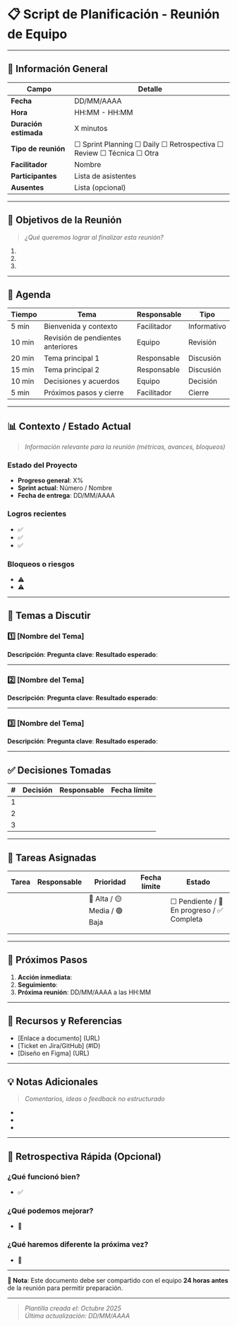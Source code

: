 # 📋 Script de Planificación - Reunión de Equipo

---

## 📅 Información General

| **Campo** | **Detalle** |
|-----------|-------------|
| **Fecha** | DD/MM/AAAA |
| **Hora** | HH:MM - HH:MM |
| **Duración estimada** | X minutos |
| **Tipo de reunión** | ☐ Sprint Planning ☐ Daily ☐ Retrospectiva ☐ Review ☐ Técnica ☐ Otra |
| **Facilitador** | Nombre |
| **Participantes** | Lista de asistentes |
| **Ausentes** | Lista (opcional) |

---

## 🎯 Objetivos de la Reunión

> *¿Qué queremos lograr al finalizar esta reunión?*

1. 
2. 
3. 

---

## 📌 Agenda

| **Tiempo** | **Tema** | **Responsable** | **Tipo** |
|------------|----------|-----------------|----------|
| 5 min | Bienvenida y contexto | Facilitador | Informativo |
| 10 min | Revisión de pendientes anteriores | Equipo | Revisión |
| 20 min | Tema principal 1 | Responsable | Discusión |
| 15 min | Tema principal 2 | Responsable | Discusión |
| 10 min | Decisiones y acuerdos | Equipo | Decisión |
| 5 min | Próximos pasos y cierre | Facilitador | Cierre |

---

## 📊 Contexto / Estado Actual

> *Información relevante para la reunión (métricas, avances, bloqueos)*

### Estado del Proyecto
- **Progreso general**: X%
- **Sprint actual**: Número / Nombre
- **Fecha de entrega**: DD/MM/AAAA

### Logros recientes
- ✅ 
- ✅ 
- ✅ 

### Bloqueos o riesgos
- ⚠️ 
- ⚠️ 

---

## 💬 Temas a Discutir

### 1️⃣ [Nombre del Tema]
**Descripción**: 
**Pregunta clave**: 
**Resultado esperado**: 

---

### 2️⃣ [Nombre del Tema]
**Descripción**: 
**Pregunta clave**: 
**Resultado esperado**: 

---

### 3️⃣ [Nombre del Tema]
**Descripción**: 
**Pregunta clave**: 
**Resultado esperado**: 

---

## ✅ Decisiones Tomadas

| **#** | **Decisión** | **Responsable** | **Fecha límite** |
|-------|--------------|-----------------|------------------|
| 1 |  |  |  |
| 2 |  |  |  |
| 3 |  |  |  |

---

## 📝 Tareas Asignadas

| **Tarea** | **Responsable** | **Prioridad** | **Fecha límite** | **Estado** |
|-----------|-----------------|---------------|------------------|------------|
|  |  | 🔴 Alta / 🟡 Media / 🟢 Baja |  | ☐ Pendiente / 🔄 En progreso / ✅ Completa |
|  |  |  |  |  |
|  |  |  |  |  |

---

## 🚀 Próximos Pasos

1. **Acción inmediata**: 
2. **Seguimiento**: 
3. **Próxima reunión**: DD/MM/AAAA a las HH:MM

---

## 📎 Recursos y Referencias

- [Enlace a documento] (URL)
- [Ticket en Jira/GitHub] (#ID)
- [Diseño en Figma] (URL)

---

## 💡 Notas Adicionales

> *Comentarios, ideas o feedback no estructurado*

- 
- 
- 

---

## 🔄 Retrospectiva Rápida (Opcional)

### ¿Qué funcionó bien?
- ✅ 

### ¿Qué podemos mejorar?
- 🔧 

### ¿Qué haremos diferente la próxima vez?
- 🎯 

---

**📌 Nota**: Este documento debe ser compartido con el equipo **24 horas antes** de la reunión para permitir preparación.

---

> *Plantilla creada el: Octubre 2025*  
> *Última actualización: DD/MM/AAAA*
